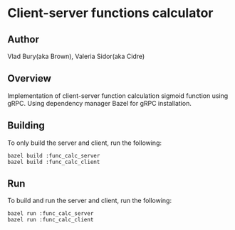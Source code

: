 # Client-server functions calculator 

## Author
 Vlad Bury(aka Brown), Valeria Sidor(aka Cidre)

## Overview
Implementation of client-server function calculation sigmoid function using gRPC.
Using dependency manager Bazel for gRPC installation. 

## Building
To only build the server and client, run the following:
```
bazel build :func_calc_server
bazel build :func_calc_client
```

## Run
To build and run the server and client, run the following:
```
bazel run :func_calc_server
bazel run :func_calc_client
```
